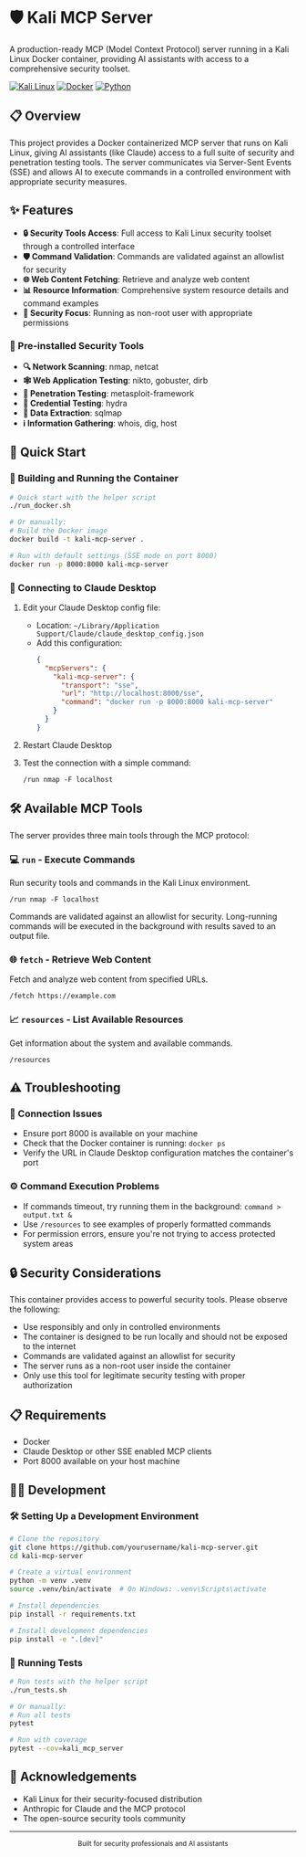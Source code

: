 # 🛡️ Kali MCP Server

A production-ready MCP (Model Context Protocol) server running in a Kali Linux Docker container, providing AI assistants with access to a comprehensive security toolset.

[![Kali Linux](https://img.shields.io/badge/Kali_Linux-557C94?style=for-the-badge&logo=kali-linux&logoColor=white)](https://www.kali.org/)
[![Docker](https://img.shields.io/badge/Docker-2496ED?style=for-the-badge&logo=docker&logoColor=white)](https://www.docker.com/)
[![Python](https://img.shields.io/badge/Python-3776AB?style=for-the-badge&logo=python&logoColor=white)](https://www.python.org/)

## 📋 Overview

This project provides a Docker containerized MCP server that runs on Kali Linux, giving AI assistants (like Claude) access to a full suite of security and penetration testing tools. The server communicates via Server-Sent Events (SSE) and allows AI to execute commands in a controlled environment with appropriate security measures.

## ✨ Features

- **🔒 Security Tools Access**: Full access to Kali Linux security toolset through a controlled interface
- **🛡️ Command Validation**: Commands are validated against an allowlist for security
- **🌐 Web Content Fetching**: Retrieve and analyze web content
- **📊 Resource Information**: Comprehensive system resource details and command examples
- **👤 Security Focus**: Running as non-root user with appropriate permissions

### 🔧 Pre-installed Security Tools

- **🔍 Network Scanning**: nmap, netcat
- **🕸️ Web Application Testing**: nikto, gobuster, dirb
- **🧪 Penetration Testing**: metasploit-framework
- **🔑 Credential Testing**: hydra
- **💉 Data Extraction**: sqlmap
- **ℹ️ Information Gathering**: whois, dig, host

## 🚀 Quick Start

### 🐳 Building and Running the Container

```bash
# Quick start with the helper script
./run_docker.sh

# Or manually:
# Build the Docker image
docker build -t kali-mcp-server .

# Run with default settings (SSE mode on port 8000)
docker run -p 8000:8000 kali-mcp-server
```

### 🔌 Connecting to Claude Desktop

1. Edit your Claude Desktop config file:
   - Location: `~/Library/Application Support/Claude/claude_desktop_config.json`
   - Add this configuration:
     ```json
     {
       "mcpServers": {
         "kali-mcp-server": {
           "transport": "sse",
           "url": "http://localhost:8000/sse",
           "command": "docker run -p 8000:8000 kali-mcp-server"
         }
       }
     }
     ```

2. Restart Claude Desktop
3. Test the connection with a simple command:
   ```
   /run nmap -F localhost
   ```

## 🛠️ Available MCP Tools

The server provides three main tools through the MCP protocol:

### 💻 `run` - Execute Commands

Run security tools and commands in the Kali Linux environment.

```
/run nmap -F localhost
```

Commands are validated against an allowlist for security. Long-running commands will be executed in the background with results saved to an output file.

### 🌐 `fetch` - Retrieve Web Content

Fetch and analyze web content from specified URLs.

```
/fetch https://example.com
```

### 📈 `resources` - List Available Resources

Get information about the system and available commands.

```
/resources
```

## ⚠️ Troubleshooting

### 🔌 Connection Issues

- Ensure port 8000 is available on your machine
- Check that the Docker container is running: `docker ps`
- Verify the URL in Claude Desktop configuration matches the container's port

### ⚙️ Command Execution Problems

- If commands timeout, try running them in the background: `command > output.txt &`
- Use `/resources` to see examples of properly formatted commands
- For permission errors, ensure you're not trying to access protected system areas

## 🔒 Security Considerations

This container provides access to powerful security tools. Please observe the following:

- Use responsibly and only in controlled environments
- The container is designed to be run locally and should not be exposed to the internet
- Commands are validated against an allowlist for security
- The server runs as a non-root user inside the container
- Only use this tool for legitimate security testing with proper authorization

## 📋 Requirements

- Docker
- Claude Desktop or other SSE enabled MCP clients
- Port 8000 available on your host machine

## 👨‍💻 Development

### 🛠️ Setting Up a Development Environment

```bash
# Clone the repository
git clone https://github.com/yourusername/kali-mcp-server.git
cd kali-mcp-server

# Create a virtual environment
python -m venv .venv
source .venv/bin/activate  # On Windows: .venv\Scripts\activate

# Install dependencies
pip install -r requirements.txt

# Install development dependencies
pip install -e ".[dev]"
```

### 🧪 Running Tests

```bash
# Run tests with the helper script
./run_tests.sh

# Or manually:
# Run all tests
pytest

# Run with coverage
pytest --cov=kali_mcp_server
```


## 🙏 Acknowledgements

- Kali Linux for their security-focused distribution
- Anthropic for Claude and the MCP protocol
- The open-source security tools community

---

<p align="center">
  <sub>Built for security professionals and AI assistants</sub>
</p>